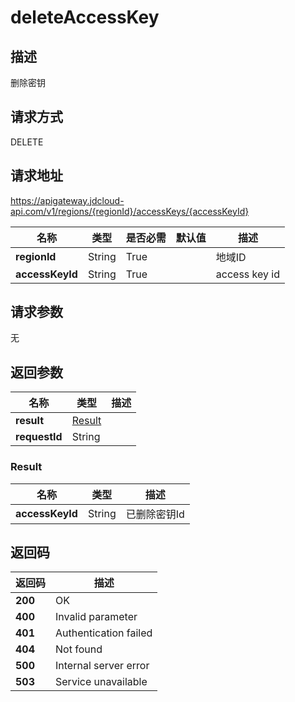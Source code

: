 # deleteAccessKey


## 描述
删除密钥

## 请求方式
DELETE

## 请求地址
https://apigateway.jdcloud-api.com/v1/regions/{regionId}/accessKeys/{accessKeyId}

|名称|类型|是否必需|默认值|描述|
|---|---|---|---|---|
|**regionId**|String|True| |地域ID|
|**accessKeyId**|String|True| |access key id|

## 请求参数
无


## 返回参数
|名称|类型|描述|
|---|---|---|
|**result**|[Result](deleteaccesskey#result)| |
|**requestId**|String| |

### <div id="result">Result</div>
|名称|类型|描述|
|---|---|---|
|**accessKeyId**|String|已删除密钥Id|

## 返回码
|返回码|描述|
|---|---|
|**200**|OK|
|**400**|Invalid parameter|
|**401**|Authentication failed|
|**404**|Not found|
|**500**|Internal server error|
|**503**|Service unavailable|
